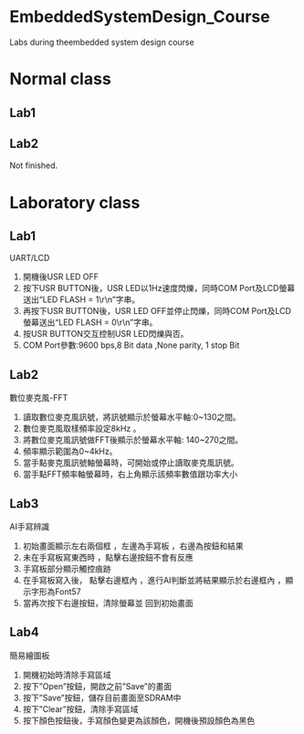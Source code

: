 # EmbeddedSystemDesign_Course
Labs during theembedded system design course

# Normal class

## Lab1
## Lab2

Not finished.

# Laboratory class

## Lab1

UART/LCD

1. 開機後USR LED OFF
2. 按下USR BUTTON後，USR LED以1Hz速度閃爍，同時COM Port及LCD螢幕送出“LED FLASH = 1\r\n”字串。
3. 再按下USR BUTTON後，USR LED OFF並停止閃爍，同時COM Port及LCD螢幕送出“LED FLASH = 0\r\n”字串。
4. 按USR BUTTON交互控制USR LED閃爍與否。
5. COM Port參數:9600 bps,8 Bit data ,None parity, 1 stop Bit

## Lab2

數位麥克風-FFT

1. 讀取數位麥克風訊號，將訊號顯示於螢幕水平軸:0~130之間。
2. 數位麥克風取樣頻率設定8kHz 。
3. 將數位麥克風訊號做FFT後顯示於螢幕水平軸: 140~270之間。
4. 頻率顯示範圍為0~4kHz。
5. 當手點麥克風訊號軸螢幕時，可開始或停止讀取麥克風訊號。
6. 當手點FFT頻率軸螢幕時，右上角顯示該頻率數值跟功率大小

## Lab3

AI手寫辨識

1. 初始畫面顯示左右兩個框 ，左邊為手寫板 ，右邊為按鈕和結果
2. 未在手寫板寫東西時 ，點擊右邊按鈕不會有反應
3. 手寫板部分顯示觸控痕跡
4. 在手寫板寫入後， 點擊右邊框內 ，進行AI判斷並將結果顯示於右邊框內 ，顯示字形為Font57
5. 當再次按下右邊按鈕，清除螢幕並 回到初始畫面

## Lab4

簡易繪圖板

1. 開機初始時清除手寫區域
2. 按下”Open”按鈕，開啟之前”Save”的畫面
3. 按下”Save”按鈕，儲存目前畫面至SDRAM中
4. 按下”Clear”按鈕，清除手寫區域
5. 按下顏色按鈕後，手寫顏色變更為該顏色，開機後預設顏色為黑色
